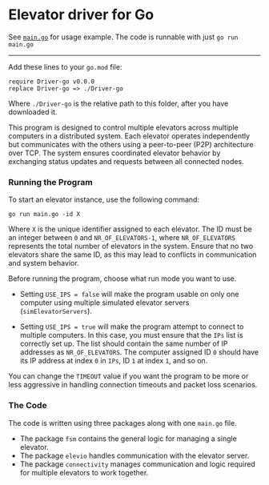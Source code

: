 Elevator driver for Go
======================

See [`main.go`](main.go) for usage example. The code is runnable with just `go run main.go `

---

Add these lines to your `go.mod` file:
```
require Driver-go v0.0.0
replace Driver-go => ./Driver-go
```
Where `./Driver-go` is the relative path to this folder, after you have downloaded it.




This program is designed to control multiple elevators across multiple computers in a distributed system. Each elevator operates independently but communicates with the others using a peer-to-peer (P2P) architecture over TCP. The system ensures coordinated elevator behavior by exchanging status updates and requests between all connected nodes.  

### Running the Program  
To start an elevator instance, use the following command:  

` go run main.go -id X  `

Where `X` is the unique identifier assigned to each elevator. The ID must be an integer between `0` and `NR_OF_ELEVATORS-1`, where `NR_OF_ELEVATORS` represents the total number of elevators in the system. Ensure that no two elevators share the same ID, as this may lead to conflicts in communication and system behavior.  

Before running the program, choose what run mode you want to use.

- Setting `USE_IPS = false` will make the program usable on only one computer using multiple simulated elevator servers (`simElevatorServers`).

- Setting `USE_IPS = true` will make the program attempt to connect to multiple computers. In this case, you must ensure that the `IPs` list is correctly set up. The list should contain the same number of IP addresses as `NR_OF_ELEVATORS`. The computer assigned ID `0` should have its IP address at index `0` in `IPs`, ID `1` at index `1`, and so on.

You can change the `TIMEOUT` value if you want the program to be more or less aggressive in handling connection timeouts and packet loss scenarios.


### The Code
The code is written using three packages along with one `main.go` file.
- The package `fsm` contains the general logic for managing a single elevator.
- The package `elevio` handles communication with the elevator server.
- The package `connectivity` manages communication and logic required for multiple elevators to work together.






